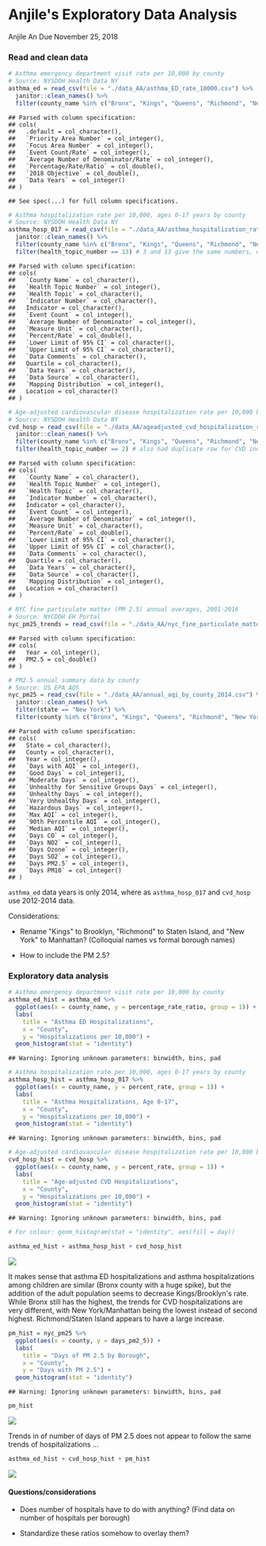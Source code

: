Anjile's Exploratory Data Analysis
================
Anjile An
Due November 25, 2018

### Read and clean data

``` r
# Asthma emergency department visit rate per 10,000 by county
# Source: NYSDOH Health Data NY
asthma_ed = read_csv(file = "./data_AA/asthma_ED_rate_10000.csv") %>% 
  janitor::clean_names() %>%
  filter(county_name %in% c("Bronx", "Kings", "Queens", "Richmond", "New York"))
```

    ## Parsed with column specification:
    ## cols(
    ##   .default = col_character(),
    ##   `Priority Area Number` = col_integer(),
    ##   `Focus Area Number` = col_integer(),
    ##   `Event Count/Rate` = col_integer(),
    ##   `Average Number of Denominator/Rate` = col_integer(),
    ##   `Percentage/Rate/Ratio` = col_double(),
    ##   `2018 Objective` = col_double(),
    ##   `Data Years` = col_integer()
    ## )

    ## See spec(...) for full column specifications.

``` r
# Asthma hospitalization rate per 10,000, ages 0-17 years by county
# Source: NYSDOH Health Data NY
asthma_hosp_017 = read_csv(file = "./data_AA/asthma_hospitalization_rate_10000_children.csv") %>%
  janitor::clean_names() %>%
  filter(county_name %in% c("Bronx", "Kings", "Queens", "Richmond", "New York")) %>%
  filter(health_topic_number == 13) # 3 and 13 give the same numbers, don't need the duplicate rows
```

    ## Parsed with column specification:
    ## cols(
    ##   `County Name` = col_character(),
    ##   `Health Topic Number` = col_integer(),
    ##   `Health Topic` = col_character(),
    ##   `Indicator Number` = col_character(),
    ##   Indicator = col_character(),
    ##   `Event Count` = col_integer(),
    ##   `Average Number of Denominator` = col_integer(),
    ##   `Measure Unit` = col_character(),
    ##   `Percent/Rate` = col_double(),
    ##   `Lower Limit of 95% CI` = col_character(),
    ##   `Upper Limit of 95% CI` = col_character(),
    ##   `Data Comments` = col_character(),
    ##   Quartile = col_character(),
    ##   `Data Years` = col_character(),
    ##   `Data Source` = col_character(),
    ##   `Mapping Distribution` = col_integer(),
    ##   Location = col_character()
    ## )

``` r
# Age-adjusted cardiovascular disease hospitalization rate per 10,000 by county
# Source: NYSDOH Health Data NY
cvd_hosp = read_csv(file = "./data_AA/ageadjusted_cvd_hospitalization_rate_10000.csv") %>%
  janitor::clean_names() %>%
  filter(county_name %in% c("Bronx", "Kings", "Queens", "Richmond", "New York")) %>%
  filter(health_topic_number == 2) # also had duplicate row for CVD indicators and obesity indicators
```

    ## Parsed with column specification:
    ## cols(
    ##   `County Name` = col_character(),
    ##   `Health Topic Number` = col_integer(),
    ##   `Health Topic` = col_character(),
    ##   `Indicator Number` = col_character(),
    ##   Indicator = col_character(),
    ##   `Event Count` = col_integer(),
    ##   `Average Number of Denominator` = col_integer(),
    ##   `Measure Unit` = col_character(),
    ##   `Percent/Rate` = col_double(),
    ##   `Lower Limit of 95% CI` = col_character(),
    ##   `Upper Limit of 95% CI` = col_character(),
    ##   `Data Comments` = col_character(),
    ##   Quartile = col_character(),
    ##   `Data Years` = col_character(),
    ##   `Data Source` = col_character(),
    ##   `Mapping Distribution` = col_integer(),
    ##   Location = col_character()
    ## )

``` r
# NYC fine particulate matter (PM 2.5) annual averages, 2001-2016
# Source: NYCDOH EH Portal
nyc_pm25_trends = read_csv(file = "./data_AA/nyc_fine_particulate_matter.csv") %>% janitor::clean_names()
```

    ## Parsed with column specification:
    ## cols(
    ##   Year = col_integer(),
    ##   PM2.5 = col_double()
    ## )

``` r
# PM2.5 annual summary data by county
# Source: US EPA AQS
nyc_pm25 = read_csv(file = "./data_AA/annual_aqi_by_county_2014.csv") %>% 
  janitor::clean_names() %>%
  filter(state == "New York") %>%
  filter(county %in% c("Bronx", "Kings", "Queens", "Richmond", "New York"))
```

    ## Parsed with column specification:
    ## cols(
    ##   State = col_character(),
    ##   County = col_character(),
    ##   Year = col_integer(),
    ##   `Days with AQI` = col_integer(),
    ##   `Good Days` = col_integer(),
    ##   `Moderate Days` = col_integer(),
    ##   `Unhealthy for Sensitive Groups Days` = col_integer(),
    ##   `Unhealthy Days` = col_integer(),
    ##   `Very Unhealthy Days` = col_integer(),
    ##   `Hazardous Days` = col_integer(),
    ##   `Max AQI` = col_integer(),
    ##   `90th Percentile AQI` = col_integer(),
    ##   `Median AQI` = col_integer(),
    ##   `Days CO` = col_integer(),
    ##   `Days NO2` = col_integer(),
    ##   `Days Ozone` = col_integer(),
    ##   `Days SO2` = col_integer(),
    ##   `Days PM2.5` = col_integer(),
    ##   `Days PM10` = col_integer()
    ## )

`asthma_ed` data years is only 2014, where as `asthma_hosp_017` and `cvd_hosp` use 2012-2014 data.

Considerations:

-   Rename "Kings" to Brooklyn, "Richmond" to Staten Island, and "New York" to Manhattan? (Colloquial names vs formal borough names)

-   How to include the PM 2.5?

### Exploratory data analysis

``` r
# Asthma emergency department visit rate per 10,000 by county
asthma_ed_hist = asthma_ed %>%
  ggplot(aes(x = county_name, y = percentage_rate_ratio, group = 1)) +
  labs(
    title = "Asthma ED Hospitalizations",
    x = "County",
    y = "Hospitalizations per 10,000") +
  geom_histogram(stat = "identity")
```

    ## Warning: Ignoring unknown parameters: binwidth, bins, pad

``` r
# Asthma hospitalization rate per 10,000, ages 0-17 years by county
asthma_hosp_hist = asthma_hosp_017 %>%
  ggplot(aes(x = county_name, y = percent_rate, group = 1)) +
  labs(
    title = "Asthma Hospitalizations, Age 0-17",
    x = "County",
    y = "Hospitalizations per 10,000") +
  geom_histogram(stat = "identity")
```

    ## Warning: Ignoring unknown parameters: binwidth, bins, pad

``` r
# Age-adjusted cardiovascular disease hospitalization rate per 10,000 by county
cvd_hosp_hist = cvd_hosp %>%
  ggplot(aes(x = county_name, y = percent_rate, group = 1)) +
  labs(
    title = "Age-adjusted CVD Hospitalizations",
    x = "County",
    y = "Hospitalizations per 10,000") +
  geom_histogram(stat = "identity")
```

    ## Warning: Ignoring unknown parameters: binwidth, bins, pad

``` r
# For colour: geom_histogram(stat = "identity", aes(fill = day))

asthma_ed_hist + asthma_hosp_hist + cvd_hosp_hist
```

![](eda_AA_files/figure-markdown_github/hosp_line_plots-1.png)

It makes sense that asthma ED hospitalizations and asthma hospitalizations among children are similar (Bronx county with a huge spike), but the addition of the adult population seems to decrease Kings/Brooklyn's rate. While Bronx still has the highest, the trends for CVD hospitalizations are very different, with New York/Manhattan being the lowest instead of second highest. Richmond/Staten Island appears to have a large increase.

``` r
pm_hist = nyc_pm25 %>%
  ggplot(aes(x = county, y = days_pm2_5)) + 
  labs(
    title = "Days of PM 2.5 by Borough",
    x = "County",
    y = "Days with PM 2.5") +
  geom_histogram(stat = "identity")
```

    ## Warning: Ignoring unknown parameters: binwidth, bins, pad

``` r
pm_hist
```

![](eda_AA_files/figure-markdown_github/pm_plots-1.png)

Trends in of number of days of PM 2.5 does not appear to follow the same trends of hospitalizations ...

``` r
asthma_ed_hist + cvd_hosp_hist + pm_hist
```

![](eda_AA_files/figure-markdown_github/hist_patch-1.png)

#### Questions/considerations

-   Does number of hospitals have to do with anything? (Find data on number of hospitals per borough)

-   Standardize these ratios somehow to overlay them?
